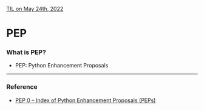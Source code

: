 [TIL on May 24th, 2022](../../TIL/2022/05-24-2022.md)
# **PEP**

### What is PEP?
- PEP: Python Enhancement Proposals
___

### Reference
- [PEP 0 – Index of Python Enhancement Proposals (PEPs)](https://peps.python.org/pep-0000/)